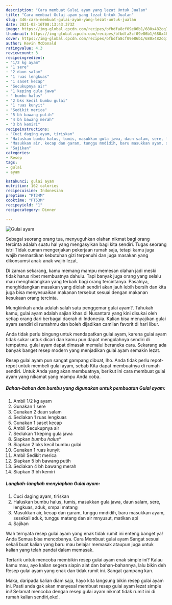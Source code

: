 ```yaml
---
description: "Cara membuat Gulai ayam yang lezat Untuk Jualan"
title: "Cara membuat Gulai ayam yang lezat Untuk Jualan"
slug: 446-cara-membuat-gulai-ayam-yang-lezat-untuk-jualan
date: 2021-02-16T08:13:43.373Z
image: https://img-global.cpcdn.com/recipes/bfbdfa8cf09e86b1/680x482cq70/gulai-ayam-foto-resep-utama.jpg
thumbnail: https://img-global.cpcdn.com/recipes/bfbdfa8cf09e86b1/680x482cq70/gulai-ayam-foto-resep-utama.jpg
cover: https://img-global.cpcdn.com/recipes/bfbdfa8cf09e86b1/680x482cq70/gulai-ayam-foto-resep-utama.jpg
author: Kevin McDonald
ratingvalue: 4.3
reviewcount: 3
recipeingredient:
- "1/2 kg ayam"
- "1 sere"
- "2 daun salam"
- "1 ruas lengkuas"
- "1 saset kecap"
- "Secukupnya air"
- "1 keping gula jawa"
- " bumbu halus"
- "2 bks kecil bumbu gulai"
- "1 ruas kunyit"
- "Sedikit merica"
- "5 bh bawang putih"
- "4 bh bawang merah"
- "3 bh kemiri"
recipeinstructions:
- "Cuci daging ayam, tiriskan"
- "Haluskan bumbu halus, tumis, masukkan gula jawa, daun salam, sere, lengkuas, aduk, smpai matang"
- "Masukkan air, kecap dan garam, tunggu mndidih, baru masukkan ayam, sesekali aduk, tunggu matang dan air mnyusut, matikan api"
- "Sajikan"
categories:
- Resep
tags:
- gulai
- ayam

katakunci: gulai ayam 
nutrition: 162 calories
recipecuisine: Indonesian
preptime: "PT34M"
cooktime: "PT53M"
recipeyield: "1"
recipecategory: Dinner

---
```



![Gulai ayam](https://img-global.cpcdn.com/recipes/bfbdfa8cf09e86b1/680x482cq70/gulai-ayam-foto-resep-utama.jpg)

Sebagai seorang orang tua, menyuguhkan olahan nikmat bagi orang tercinta adalah suatu hal yang mengasyikan bagi kita sendiri. Tugas seorang istri Tidak cuman mengerjakan pekerjaan rumah saja, tetapi kamu juga wajib memastikan kebutuhan gizi terpenuhi dan juga masakan yang dikonsumsi anak-anak wajib lezat.

Di zaman  sekarang, kamu memang mampu memesan olahan jadi meski tidak harus ribet membuatnya dahulu. Tapi banyak juga orang yang selalu mau menghidangkan yang terbaik bagi orang tercintanya. Pasalnya, menghidangkan masakan yang diolah sendiri akan jauh lebih bersih dan kita juga bisa menyesuaikan makanan tersebut sesuai dengan makanan kesukaan orang tercinta. 



Mungkinkah anda adalah salah satu penggemar gulai ayam?. Tahukah kamu, gulai ayam adalah sajian khas di Nusantara yang kini disukai oleh setiap orang dari berbagai daerah di Indonesia. Kalian bisa menyajikan gulai ayam sendiri di rumahmu dan boleh dijadikan camilan favorit di hari libur.

Anda tidak perlu bingung untuk mendapatkan gulai ayam, karena gulai ayam tidak sukar untuk dicari dan kamu pun dapat mengolahnya sendiri di tempatmu. gulai ayam dapat dimasak memalui beraneka cara. Sekarang ada banyak banget resep modern yang menjadikan gulai ayam semakin lezat.

Resep gulai ayam pun sangat gampang dibuat, lho. Anda tidak perlu repot-repot untuk membeli gulai ayam, sebab Kita dapat membuatnya di rumah sendiri. Untuk Anda yang akan membuatnya, berikut ini cara membuat gulai ayam yang nikamat yang mampu Anda coba.

<!--inarticleads1-->

##### Bahan-bahan dan bumbu yang digunakan untuk pembuatan Gulai ayam:

1. Ambil 1/2 kg ayam
1. Gunakan 1 sere
1. Gunakan 2 daun salam
1. Sediakan 1 ruas lengkuas
1. Gunakan 1 saset kecap
1. Ambil Secukupnya air
1. Sediakan 1 keping gula jawa
1. Siapkan  *bumbu halus**
1. Siapkan 2 bks kecil bumbu gulai
1. Gunakan 1 ruas kunyit
1. Ambil Sedikit merica
1. Siapkan 5 bh bawang putih
1. Sediakan 4 bh bawang merah
1. Siapkan 3 bh kemiri




<!--inarticleads2-->

##### Langkah-langkah menyiapkan Gulai ayam:

1. Cuci daging ayam, tiriskan
1. Haluskan bumbu halus, tumis, masukkan gula jawa, daun salam, sere, lengkuas, aduk, smpai matang
1. Masukkan air, kecap dan garam, tunggu mndidih, baru masukkan ayam, sesekali aduk, tunggu matang dan air mnyusut, matikan api
1. Sajikan




Wah ternyata resep gulai ayam yang enak tidak rumit ini enteng banget ya! Anda Semua bisa mencobanya. Cara Membuat gulai ayam Sangat sesuai sekali buat kalian yang baru mau belajar memasak ataupun juga untuk kalian yang telah pandai dalam memasak.

Tertarik untuk mencoba membikin resep gulai ayam enak simple ini? Kalau kamu mau, ayo kalian segera siapin alat dan bahan-bahannya, lalu bikin deh Resep gulai ayam yang enak dan tidak rumit ini. Sangat gampang kan. 

Maka, daripada kalian diam saja, hayo kita langsung bikin resep gulai ayam ini. Pasti anda gak akan menyesal membuat resep gulai ayam lezat simple ini! Selamat mencoba dengan resep gulai ayam nikmat tidak rumit ini di rumah kalian sendiri,oke!.


